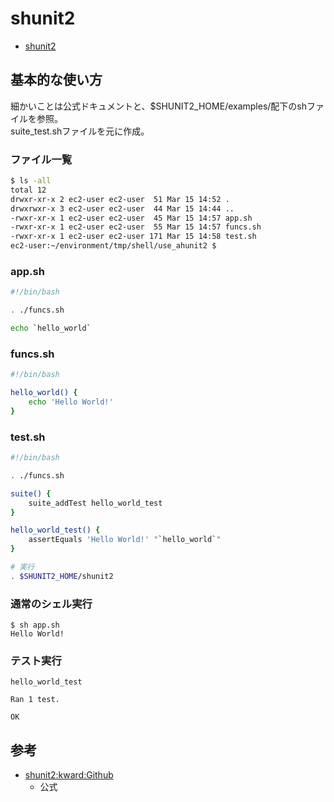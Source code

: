 # shunit2

- [shunit2](#shunit2)

## 基本的な使い方

細かいことは公式ドキュメントと、$SHUNIT2_HOME/examples/配下のshファイルを参照。  
suite_test.shファイルを元に作成。

### ファイル一覧

``` bash
$ ls -all
total 12
drwxr-xr-x 2 ec2-user ec2-user  51 Mar 15 14:52 .
drwxrwxr-x 3 ec2-user ec2-user  44 Mar 15 14:44 ..
-rwxr-xr-x 1 ec2-user ec2-user  45 Mar 15 14:57 app.sh
-rwxr-xr-x 1 ec2-user ec2-user  55 Mar 15 14:57 funcs.sh
-rwxr-xr-x 1 ec2-user ec2-user 171 Mar 15 14:58 test.sh
ec2-user:~/environment/tmp/shell/use_ahunit2 $ 
```

### app.sh

``` bash
#!/bin/bash

. ./funcs.sh

echo `hello_world`
```

### funcs.sh

``` bash
#!/bin/bash

hello_world() {
    echo 'Hello World!'
}
```

### test.sh

``` bash
#!/bin/bash

. ./funcs.sh

suite() {
    suite_addTest hello_world_test
}

hello_world_test() {
    assertEquals 'Hello World!' "`hello_world`"
}

# 実行
. $SHUNIT2_HOME/shunit2

```

### 通常のシェル実行

``` shell
$ sh app.sh
Hello World!
```

### テスト実行

``` shell
hello_world_test

Ran 1 test.

OK
```

## 参考

- [shunit2:kward:Github](https://github.com/kward/shunit2)
    - 公式